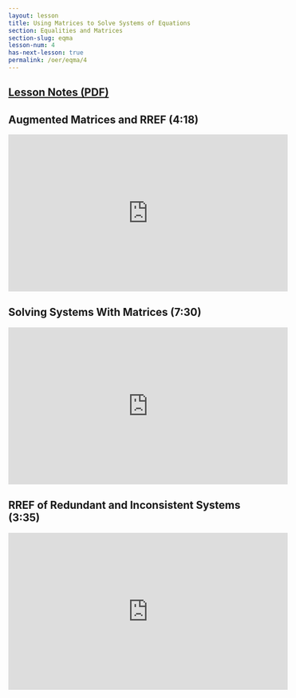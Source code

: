 ```yaml
---
layout: lesson
title: Using Matrices to Solve Systems of Equations
section: Equalities and Matrices
section-slug: eqma
lesson-num: 4
has-next-lesson: true
permalink: /oer/eqma/4
---
```



<h2>
<a href="/assets/oer/eqma/SystemsAsMatrices.pdf">
Lesson Notes (PDF)
</a>
</h2>


<h2>Augmented Matrices and RREF (4:18)</h2>
<iframe src="https://www.youtube.com/embed/8pCWqzc-B_s" allow="accelerometer; autoplay; encrypted-media; gyroscope; picture-in-picture" allowfullscreen="" width="560" height="315" frameborder="0"></iframe>

<h2>Solving Systems With Matrices (7:30)</h2>
<iframe src="https://www.youtube.com/embed/yRGO88Cnu_Y" allow="accelerometer; autoplay; encrypted-media; gyroscope; picture-in-picture" allowfullscreen="" width="560" height="315" frameborder="0"></iframe>

<h2>RREF of Redundant and Inconsistent Systems (3:35)</h2>
<iframe src="https://www.youtube.com/embed/kRJ0G70JD5A" allow="accelerometer; autoplay; encrypted-media; gyroscope; picture-in-picture" allowfullscreen="" width="560" height="315" frameborder="0"></iframe>
